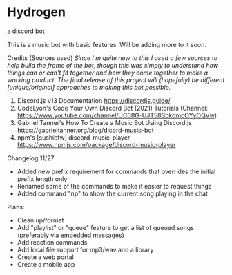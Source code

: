 # Hydrogen
a discord bot

This is a music bot with basic features. Will be adding more to it soon.

Credits (Sources used)
*Since I'm quite new to this I used a few sources to help build the frame of the bot, though this was simply to understand how things can or can't fit together and how they come together to make a working product. The final release of this project will (hopefully) be different [unique/original] approaches to making this bot possible.*

1. Discord.js v13 Documentation https://discordjs.guide/
2. CodeLyon's Code Your Own Discord Bot (2021) Tutorials (Channel: https://www.youtube.com/channel/UC08G-UJT58SbkdmcOYyOQVw)
3. Gabriel Tanner's How To Create a Music Bot Using Discord.js https://gabrieltanner.org/blog/dicord-music-bot
4. npm's [sushibtw] discord-music-player https://www.npmjs.com/package/discord-music-player


Changelog 11/27
  - Added new prefix requirement for commands that overrides the initial prefix length only
  - Renamed some of the commands to make it easier to request things
  - Added command "np" to show the current song playing in the chat

Plans:
  - Clean up/format
  - Add "playlist" or "queue" feature to get a list of queued songs (preferably via embedded messages)
  - Add reaction commands
  - Add local file support for mp3/wav and a library
  - Create a web portal
  - Create a mobile app
